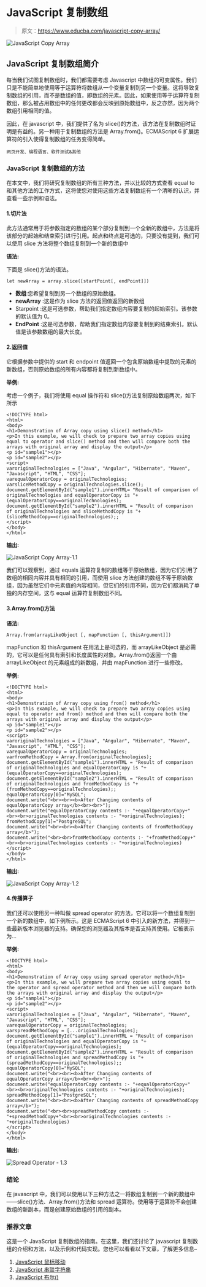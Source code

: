# JavaScript 复制数组

> 原文：<https://www.educba.com/javascript-copy-array/>

![JavaScript Copy Array](img/6e0f2ceab92e38f196d4180eab424fc1.png)



## JavaScript 复制数组简介

每当我们试图复制数组时，我们都需要考虑 Javascript 中数组的可变属性。我们只是不能简单地使用等于运算符将数组从一个变量复制到另一个变量。这将导致复制数组的引用，而不是数组的值，即数组的元素。因此，如果使用等于运算符复制数组，那么被占用数组中的任何更改都会反映到原始数组中，反之亦然，因为两个数组引用相同的值。

因此，在 javascript 中，我们提供了名为 slice()的方法，该方法在复制数组时证明是有益的。另一种用于复制数组的方法是 Array.from()。ECMAScript 6 扩展运算符的引入使得复制数组的任务变得简单。

<small>网页开发、编程语言、软件测试&其他</small>

### JavaScript 复制数组的方法

在本文中，我们将研究复制数组的所有三种方法，并以比较的方式查看 equal to 和其他方法的工作方式，这将使您对使用这些方法复制数组有一个清晰的认识，并查看一些示例和语法。

#### 1.切片法

此方法通常用于将参数指定的数组的某个部分复制到一个全新的数组中，方法是将该部分的起始和结束索引进行引用。起点和终点是可选的，只要没有提到，我们可以使用 slice 方法将整个数组复制到一个新的数组中

**语法:**

下面是 slice()方法的语法。

```
let newArray = array.slice([startPoint[, endPoint]])
```

*   **数组**:您希望复制到另一个数组的原始数组。
*   **newArray** :这是作为 slice 方法的返回值返回的新数组
*   Starpoint :这是可选参数，帮助我们指定数组内容要复制的起始索引。该参数的默认值为 0。
*   **EndPoint** :这是可选参数，帮助我们指定数组内容要复制到的结束索引。默认值是该参数数组的最大长度。

#### 2.返回值

它根据参数中提供的 start 和 endpoint 值返回一个包含原始数组中提取的元素的新数组，否则原始数组的所有内容都将复制到新数组中。

**举例:**

考虑一个例子，我们将使用 equal 操作符和 slice()方法复制原始数组两次，如下所示

```
<!DOCTYPE html>
<html>
<body>
<h1>Demonstration of Array copy using slice() method</h1>
<p>In this example, we will check to prepare two array copies using equal to operator and slice() method and then will compare both the arrays with original array and display the output</p>
<p id="sample1"></p>
<p id="sample2"></p>
<script>
varoriginalTechnologies = ["Java", "Angular", "Hibernate", "Maven", "Javascript", "HTML", "CSS"];
varequalOperatorCopy = originalTechnologies;
varsliceMethodCopy = originalTechnologies.slice();
document.getElementById("sample1").innerHTML= "Result of comparison of originalTechnologies and equalOperatorCopy is "+ (equalOperatorCopy==originalTechnologies);
document.getElementById("sample2").innerHTML = "Result of comparison of originalTechnologies and sliceMethodCopy is "+ (sliceMethodCopy==originalTechnologies);;
</script>
</body>
</html>
```

**输出:**

![JavaScript Copy Array-1.1](img/5a6663e110475c34b543f34df4edb6d5.png)



我们可以观察到，通过 equals 运算符复制的数组等于原始数组，因为它们引用了数组的相同内容并具有相同的引用，而使用 slice 方法创建的数组不等于原始数组，因为虽然它们中元素值的内容相同，但它们的引用不同，因为它们都消耗了单独的内存空间，这与 equal 运算符复制数组不同。

#### 3.Array.from()方法

**语法:**

```
Array.from(arrayLikeObject [, mapFunction [, thisArgument]])
```

mapFunction 和 thisArgument 在用法上是可选的，而 arrayLikeObject 是必需的，它可以是任何具有索引和长度属性的对象。Array.from()返回一个由 arrayLikeObject 的元素组成的新数组，并由 mapFunction 进行一些修改。

**举例:**

```
<!DOCTYPE html>
<html>
<body>
<h1>Demonstration of Array copy using from() method</h1>
<p>In this example, we will check to prepare two array copies using equal to operator and from() method and then will compare both the arrays with original array and display the output</p>
<p id="sample1"></p>
<p id="sample2"></p>
<script>
varoriginalTechnologies = ["Java", "Angular", "Hibernate", "Maven", "Javascript", "HTML", "CSS"];
varequalOperatorCopy = originalTechnologies;
varfromMethodCopy = Array.from(originalTechnologies);
document.getElementById("sample1").innerHTML = "Result of comparison of originalTechnologies and equalOperatorCopy is "+ (equalOperatorCopy==originalTechnologies);
document.getElementById("sample2").innerHTML = "Result of comparison of originalTechnologies and fromMethodCopy is "+ (fromMethodCopy==originalTechnologies);;
equalOperatorCopy[0]="MySQL";
document.write("<br><br><b>After Changing contents of equalOperatorCopy array</b><br><br>");
document.write("equalOperatorCopy contents :- "+equalOperatorCopy+"<br><br>originalTechnologies contents :- "+originalTechnologies);
fromMethodCopy[1]="PostgreSQL";
document.write("<br><br><b>After Changing contents of fromMethodCopy array</b>");
document.write("<br><br>fromMethodCopy contents :- "+fromMethodCopy+"<br><br>originalTechnologies contents :- "+originalTechnologies)
</script>
</body>
</html>
```

**输出:**

![JavaScript Copy Array-1.2](img/b0198c1bea65b4d3671b49dad610b0e6.png)



#### 4.传播算子

我们还可以使用另一种叫做 spread operator 的方法，它可以将一个数组复制到一个新的数组中，如下例所示。这是 ECMAScript 6 中引入的新方法，并得到一些最新版本浏览器的支持。确保您的浏览器及其版本是否支持其使用。它被表示为…

**举例:**

```
<!DOCTYPE html>
<html>
<body>
<h1>Demonstration of Array copy using spread operator method</h1>
<p>In this example, we will prepare two array copies using equal to the operator and spread operator method and then we will compare both the arrays with original array and display the output</p>
<p id="sample1"></p>
<p id="sample2"></p>
<script>
varoriginalTechnologies = ["Java", "Angular", "Hibernate", "Maven", "Javascript", "HTML", "CSS"];
varequalOperatorCopy = originalTechnologies;
varspreadMethodCopy = [...originalTechnologies];
document.getElementById("sample1").innerHTML = "Result of comparison of originalTechnologies and equalOperatorCopy is "+ (equalOperatorCopy==originalTechnologies);
document.getElementById("sample2").innerHTML = "Result of comparison of originalTechnologies and spreadMethodCopy is "+ (spreadMethodCopy==originalTechnologies);;
equalOperatorCopy[0]="MySQL";
document.write("<br><br><b>After Changing contents of equalOperatorCopy array</b><br><br>");
document.write("equalOperatorCopy contents :- "+equalOperatorCopy+"<br><br>originalTechnologies contents :- "+originalTechnologies);
spreadMethodCopy[1]="PostgreSQL";
document.write("<br><br><b>After Changing contents of spreadMethodCopy array</b>");
document.write("<br><br>spreadMethodCopy contents :- "+spreadMethodCopy+"<br><br>originalTechnologies contents :- "+originalTechnologies)
</script>
</body>
</html>
```

**输出:**

![Spread Operator - 1.3](img/b9f268f850d5d284495d23158cdb6008.png)



### 结论

在 javascript 中，我们可以使用以下三种方法之一将数组复制到一个新的数组中——slice()方法、Array.from()方法和 spread 运算符。使用等于运算符不会创建数组的新副本，而是创建原始数组的引用的副本。

### 推荐文章

这是一个 JavaScript 复制数组的指南。在这里，我们还讨论了 javascript 复制数组的介绍和方法，以及示例和代码实现。您也可以看看以下文章，了解更多信息–

1.  [JavaScript 鼠标移动](https://www.educba.com/javascript-mousemove/)
2.  [JavaScript 串联字符串](https://www.educba.com/javascript-concat-string/)
3.  [JavaScript 布尔()](https://www.educba.com/javascript-boolean/)





